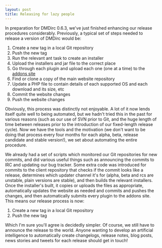```yaml
---
layout: post
title: Releasing for lazy people
---
```

In preparation for DMDirc 0.6.3, we've just finished enhancing our release procedures considerably. Previously, a typical set of steps needed to release a version of DMDirc would be:

<ol>
	<li>Create a new tag in a local Git repository</li>
	<li>Push the new tag</li>
	<li>Run the relevant ant task to create an installer</li>
	<li>Upload the installers and jar file to the correct place</li>
	<li>Go through each plugin and upload each one (one at a time) to the <a href="http://addons.dmdirc.com/">addons site</a></li>
	<li>Find or clone a copy of the main website repository</li>
	<li>Update a PHP file to contain details of each supported OS and each download and its size, etc</li>
	<li>Commit the website changes</li>
	<li>Push the website changes</li>
</ol>

Obviously, this process was distinctly not enjoyable. A lot of it now lends itself quite well to being automated, but we hadn't tried this in the past for various reasons (such as our use of SVN prior to Git, and the huge length of time between releases prior to the introduction of our fixed-length release cycle). Now we have the tools and the motivation (we don't want to be doing that process every four months for each alpha, beta, release candidate and stable version!), we set about automating the entire procedure.

We already had a set of scripts which monitored our Git repositories for new commits, and did various useful things such as announcing the commits to IRC and updating our bug tracker. Some extra code was introduced for commits to the client repository that checks if the commit looks like a release, determines which updater channel it's for (alpha, beta and rcs are unstable, plain versions are stable), and then builds the relevant installers. Once the installer's built, it copies or uploads the files as appropriate, automatically updates the website as needed and commits and pushes the changes, and then automatically submits every plugin to the addons site. This means our release process is now:

<ol>
	<li>Create a new tag in a local Git repository</li>
	<li>Push the new tag</li>
</ol>

Which I'm sure you'll agree is decidedly simpler. Of course, we still have to announce the release to the world. Anyone wanting to develop an artificial intelligence to automatically create changelogs, release notes, blog posts, news stories and tweets for each release should get in touch!